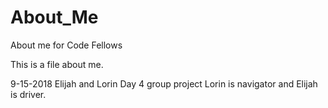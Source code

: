 # About_Me
About me for Code Fellows

This is a file about me.

9-15-2018 Elijah and Lorin Day 4 group project Lorin is navigator and Elijah is driver.

